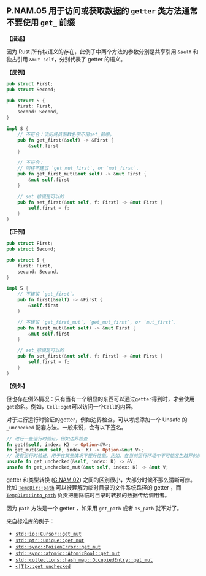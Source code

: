 ## P.NAM.05 用于访问或获取数据的 `getter` 类方法通常不要使用 `get_` 前缀

**【描述】**

因为 Rust 所有权语义的存在，此例子中两个方法的参数分别是共享引用 `&self` 和 独占引用 `&mut self`，分别代表了 getter 的语义。

**【反例】**


```rust
pub struct First;
pub struct Second;

pub struct S {
    first: First,
    second: Second,
}

impl S {
    // 不符合：访问成员函数名字不用get_前缀。
    pub fn get_first(&self) -> &First {
        &self.first
    }

    // 不符合：
    // 同样不建议 `get_mut_first`, or `mut_first`.
    pub fn get_first_mut(&mut self) -> &mut First {
        &mut self.first
    }

    // set_前缀是可以的
    pub fn set_first(&mut self, f: First) -> &mut First {
        self.first = f;
    }
}
```


**【正例】**

```rust
pub struct First;
pub struct Second;

pub struct S {
    first: First,
    second: Second,
}

impl S {
    // 不建议 `get_first`。
    pub fn first(&self) -> &First {
        &self.first
    }

    // 不建议 `get_first_mut`, `get_mut_first`, or `mut_first`.
    pub fn first_mut(&mut self) -> &mut First {
        &mut self.first
    }

    // set_前缀是可以的
    pub fn set_first(&mut self, f: First) -> &mut First {
        self.first = f;
    }
}
```



**【例外】**

但也存在例外情况：只有当有一个明显的东西可以通过`getter`得到时，才会使用`get`命名。例如，`Cell::get`可以访问一个`Cell`的内容。

对于进行运行时验证的getter，例如边界检查，可以考虑添加一个 Unsafe 的`_unchecked` 配套方法。一般来说，会有以下签名。

```rust
// 进行一些运行时验证，例如边界检查
fn get(&self, index: K) -> Option<&V>;
fn get_mut(&mut self, index: K) -> Option<&mut V>;
// 没有运行时验证，用于在某些情况下提升性能。比如，在当前运行环境中不可能发生越界的情况。
unsafe fn get_unchecked(&self, index: K) -> &V;
unsafe fn get_unchecked_mut(&mut self, index: K) -> &mut V;
```

getter 和类型转换 ([G.NAM.02](./G.NAM.02.md)) 之间的区别很小，大部分时候不那么清晰可辨。比如 [`TempDir::path`](https://docs.rs/tempdir/0.3.7/tempdir/struct.TempDir.html#method.path) 可以被理解为临时目录的文件系统路径的 getter ，而 [`TempDir::into_path`](https://docs.rs/tempdir/0.3.7/tempdir/struct.TempDir.html#method.into_path) 负责把删除临时目录时转换的数据传给调用者。

因为 `path` 方法是一个 getter ，如果用 `get_path` 或者 `as_path` 就不对了。

[`TempDir::path`]: https://docs.rs/tempdir/0.3.7/tempdir/struct.TempDir.html#method.path
[`TempDir::into_path`]: https://docs.rs/tempdir/0.3.7/tempdir/struct.TempDir.html#method.into_path

来自标准库的例子：

- [`std::io::Cursor::get_mut`](https://doc.rust-lang.org/std/io/struct.Cursor.html#method.get_mut)
- [`std::ptr::Unique::get_mut`](https://doc.rust-lang.org/std/ptr/struct.Unique.html#method.get_mut)
- [`std::sync::PoisonError::get_mut`](https://doc.rust-lang.org/std/sync/struct.PoisonError.html#method.get_mut)
- [`std::sync::atomic::AtomicBool::get_mut`](https://doc.rust-lang.org/std/sync/atomic/struct.AtomicBool.html#method.get_mut)
- [`std::collections::hash_map::OccupiedEntry::get_mut`](https://doc.rust-lang.org/std/collections/hash_map/struct.OccupiedEntry.html#method.get_mut)
- [`<[T]>::get_unchecked`](https://doc.rust-lang.org/std/primitive.slice.html#method.get_unchecked)

